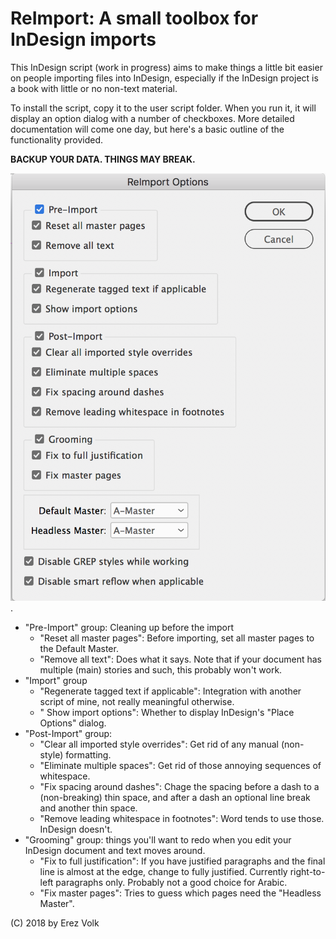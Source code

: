 # ReImport: A small toolbox for InDesign imports

This InDesign script (work in progress) aims to make things a little bit easier
on people importing files into InDesign, especially if the InDesign project is
a book with little or no non-text material.

To install the script, copy it to the user script folder. When you run it, it
will display an option dialog with a number of checkboxes.  More detailed
documentation will come one day, but here's a basic outline of the
functionality provided.

**BACKUP YOUR DATA. THINGS MAY BREAK.**

![ReImport Options](ReImport.png?raw=true).

- "Pre-Import" group: Cleaning up before the import
  - "Reset all master pages": Before importing, set all master pages to the Default Master.
  - "Remove all text": Does what it says. Note that if your document has multiple (main) stories and such, this probably won't work.
- "Import" group
  - "Regenerate tagged text if applicable": Integration with another script of mine, not really meaningful otherwise.
  - " Show import options": Whether to display InDesign's "Place Options" dialog.
- "Post-Import" group:
  - "Clear all imported style overrides": Get rid of any manual (non-style) formatting.
  - "Eliminate multiple spaces": Get rid of those annoying sequences of whitespace.
  - "Fix spacing around dashes": Chage the spacing before a dash to a (non-breaking) thin space, and after a dash an optional line break and another thin space.
  - "Remove leading whitespace in footnotes": Word tends to use those. InDesign doesn't.
- "Grooming" group: things you'll want to redo when you edit your InDesign document and text moves around.
  - "Fix to full justification": If you have justified paragraphs and the final line is almost at the edge, change to fully justified. Currently right-to-left paragraphs only. Probably not a good choice for Arabic.
  - "Fix master pages": Tries to guess which pages need the "Headless Master".

(C) 2018 by Erez Volk
